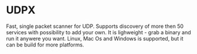 # UDPX
Fast, single packet scanner for UDP. Supports discovery of more then 50 services with possibility to add your own. It is lighweight - grab a binary and run it anywere you want. Linux, Mac Os and Windows is supported, but it can be build for more platforms.
